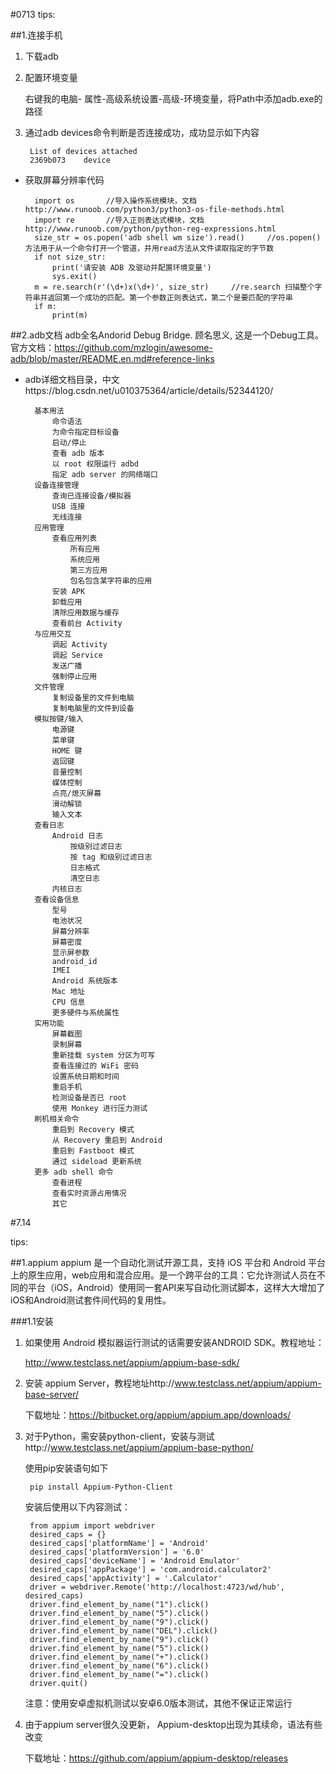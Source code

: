 #0713
tips:



##1.连接手机
1. 下载adb
2. 配置环境变量

	右键我的电脑- 属性-高级系统设置-高级-环境变量，将Path中添加adb.exe的路径	
3. 通过adb devices命令判断是否连接成功，成功显示如下内容

		List of devices attached
		2369b073 	device
- 获取屏幕分辨率代码

		import os		//导入操作系统模块，文档http://www.runoob.com/python3/python3-os-file-methods.html
		import re		//导入正则表达式模块，文档http://www.runoob.com/python/python-reg-expressions.html
		size_str = os.popen('adb shell wm size').read()		//os.popen() 方法用于从一个命令打开一个管道，并用read方法从文件读取指定的字节数
		if not size_str:
		    print('请安装 ADB 及驱动并配置环境变量')
		    sys.exit()
		m = re.search(r'(\d+)x(\d+)', size_str)		//re.search 扫描整个字符串并返回第一个成功的匹配。第一个参数正则表达式，第二个是要匹配的字符串
		if m:
		    print(m)
##2.adb文档
adb全名Andorid Debug Bridge. 顾名思义, 这是一个Debug工具。官方文档：https://github.com/mzlogin/awesome-adb/blob/master/README.en.md#reference-links

- adb详细文档目录，中文https://blog.csdn.net/u010375364/article/details/52344120/

		基本用法
			命令语法
			为命令指定目标设备
			启动/停止
			查看 adb 版本
			以 root 权限运行 adbd
			指定 adb server 的网络端口
		设备连接管理
			查询已连接设备/模拟器
			USB 连接
			无线连接
		应用管理
			查看应用列表
				所有应用
				系统应用
				第三方应用
				包名包含某字符串的应用
			安装 APK
			卸载应用
			清除应用数据与缓存
			查看前台 Activity
		与应用交互
			调起 Activity
			调起 Service
			发送广播
			强制停止应用
		文件管理
			复制设备里的文件到电脑
			复制电脑里的文件到设备
		模拟按键/输入
			电源键
			菜单键
			HOME 键
			返回键
			音量控制
			媒体控制
			点亮/熄灭屏幕
			滑动解锁
			输入文本
		查看日志
			Android 日志
				按级别过滤日志
				按 tag 和级别过滤日志
				日志格式
				清空日志
			内核日志
		查看设备信息
			型号
			电池状况
			屏幕分辨率
			屏幕密度
			显示屏参数
			android_id
			IMEI
			Android 系统版本
			Mac 地址
			CPU 信息
			更多硬件与系统属性
		实用功能
			屏幕截图
			录制屏幕
			重新挂载 system 分区为可写
			查看连接过的 WiFi 密码
			设置系统日期和时间
			重启手机
			检测设备是否已 root
			使用 Monkey 进行压力测试
		刷机相关命令
			重启到 Recovery 模式
			从 Recovery 重启到 Android
			重启到 Fastboot 模式
			通过 sideload 更新系统
		更多 adb shell 命令
			查看进程
			查看实时资源占用情况
			其它
#7.14

tips:


##1.appium
appium 是一个自动化测试开源工具，支持 iOS 平台和 Android 平台上的原生应用，web应用和混合应用。是一个跨平台的工具：它允许测试人员在不同的平台（iOS，Android）使用同一套API来写自动化测试脚本，这样大大增加了iOS和Android测试套件间代码的复用性。

###1.1安装
1. 如果使用 Android 模拟器运行测试的话需要安装ANDROID SDK。教程地址：

	http://www.testclass.net/appium/appium-base-sdk/
2. 安装 appium Server，教程地址http://www.testclass.net/appium/appium-base-server/

	下载地址：https://bitbucket.org/appium/appium.app/downloads/
3. 对于Python，需安装python-client，安装与测试http://www.testclass.net/appium/appium-base-python/

	使用pip安装语句如下

		pip install Appium-Python-Client
	安装后使用以下内容测试：

		from appium import webdriver
		desired_caps = {}
		desired_caps['platformName'] = 'Android'
		desired_caps['platformVersion'] = '6.0'
		desired_caps['deviceName'] = 'Android Emulator'
		desired_caps['appPackage'] = 'com.android.calculator2'
		desired_caps['appActivity'] = '.Calculator'
		driver = webdriver.Remote('http://localhost:4723/wd/hub', desired_caps)
		driver.find_element_by_name("1").click()		
		driver.find_element_by_name("5").click()		
		driver.find_element_by_name("9").click()		
		driver.find_element_by_name("DEL").click()		
		driver.find_element_by_name("9").click()	
		driver.find_element_by_name("5").click()	
		driver.find_element_by_name("+").click()	
		driver.find_element_by_name("6").click()	
		driver.find_element_by_name("=").click()	
		driver.quit()
	注意：使用安卓虚拟机测试以安卓6.0版本测试，其他不保证正常运行
4. 由于appium server很久没更新， Appium-desktop出现为其续命，语法有些改变

	下载地址：https://github.com/appium/appium-desktop/releases
	



